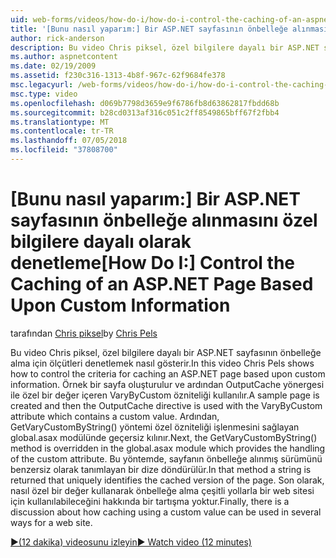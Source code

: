 ```yaml
---
uid: web-forms/videos/how-do-i/how-do-i-control-the-caching-of-an-aspnet-page-based-upon-custom-information
title: '[Bunu nasıl yaparım:] Bir ASP.NET sayfasının önbelleğe alınmasını özel bilgilere dayalı denetimi | Microsoft Docs'
author: rick-anderson
description: Bu video Chris piksel, özel bilgilere dayalı bir ASP.NET sayfasının önbelleğe alma için ölçütleri denetlemek nasıl gösterir. Örnek bir sayfa oluşturulur ve ardından O...
ms.author: aspnetcontent
ms.date: 02/19/2009
ms.assetid: f230c316-1313-4b8f-967c-62f9684fe378
msc.legacyurl: /web-forms/videos/how-do-i/how-do-i-control-the-caching-of-an-aspnet-page-based-upon-custom-information
msc.type: video
ms.openlocfilehash: d069b7798d3659e9f6786fb8d63862817fbdd68b
ms.sourcegitcommit: b28cd0313af316c051c2ff8549865bff67f2fbb4
ms.translationtype: MT
ms.contentlocale: tr-TR
ms.lasthandoff: 07/05/2018
ms.locfileid: "37808700"
---
```

<a name="how-do-i-control-the-caching-of-an-aspnet-page-based-upon-custom-information"></a><span data-ttu-id="d8c32-104">[Bunu nasıl yaparım:] Bir ASP.NET sayfasının önbelleğe alınmasını özel bilgilere dayalı olarak denetleme</span><span class="sxs-lookup"><span data-stu-id="d8c32-104">[How Do I:] Control the Caching of an ASP.NET Page Based Upon Custom Information</span></span>
====================
<span data-ttu-id="d8c32-105">tarafından [Chris piksel](https://twitter.com/chrispels)</span><span class="sxs-lookup"><span data-stu-id="d8c32-105">by [Chris Pels](https://twitter.com/chrispels)</span></span>

<span data-ttu-id="d8c32-106">Bu video Chris piksel, özel bilgilere dayalı bir ASP.NET sayfasının önbelleğe alma için ölçütleri denetlemek nasıl gösterir.</span><span class="sxs-lookup"><span data-stu-id="d8c32-106">In this video Chris Pels shows how to control the criteria for caching an ASP.NET page based upon custom information.</span></span> <span data-ttu-id="d8c32-107">Örnek bir sayfa oluşturulur ve ardından OutputCache yönergesi ile özel bir değer içeren VaryByCustom özniteliği kullanılır.</span><span class="sxs-lookup"><span data-stu-id="d8c32-107">A sample page is created and then the OutputCache directive is used with the VaryByCustom attribute which contains a custom value.</span></span> <span data-ttu-id="d8c32-108">Ardından, GetVaryCustomByString() yöntemi özel özniteliği işlenmesini sağlayan global.asax modülünde geçersiz kılınır.</span><span class="sxs-lookup"><span data-stu-id="d8c32-108">Next, the GetVaryCustomByString() method is overridden in the global.asax module which provides the handling of the custom attribute.</span></span> <span data-ttu-id="d8c32-109">Bu yöntemde, sayfanın önbelleğe alınmış sürümünü benzersiz olarak tanımlayan bir dize döndürülür.</span><span class="sxs-lookup"><span data-stu-id="d8c32-109">In that method a string is returned that uniquely identifies the cached version of the page.</span></span> <span data-ttu-id="d8c32-110">Son olarak, nasıl özel bir değer kullanarak önbelleğe alma çeşitli yollarla bir web sitesi için kullanılabileceğini hakkında bir tartışma yoktur.</span><span class="sxs-lookup"><span data-stu-id="d8c32-110">Finally, there is a discussion about how caching using a custom value can be used in several ways for a web site.</span></span>

[<span data-ttu-id="d8c32-111">&#9654;(12 dakika) videosunu izleyin</span><span class="sxs-lookup"><span data-stu-id="d8c32-111">&#9654; Watch video (12 minutes)</span></span>](https://channel9.msdn.com/Blogs/ASP-NET-Site-Videos/how-do-i-control-the-caching-of-an-aspnet-page-based-upon-custom-information)
